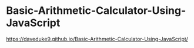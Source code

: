 # Basic-Arithmetic-Calculator-Using-JavaScript
https://daveduke9.github.io/Basic-Arithmetic-Calculator-Using-JavaScript/
